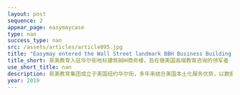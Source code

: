 ```yaml
---
layout: post
sequence: 2
appear_page: easymaycase
type: nan
success_type: nan
src: /assets/articles/article095.jpg
title: "Easymay entered the Wall Street landmark BBH Business Building, aiming to be the leader of high-end education consulting firm in the U.S."
title_short: 易美教育入驻华尔街地标建筑BBH商务楼，旨在做美国高端教育咨询的领军者 
use_short_title: nan
description: 易美教育集团成立于美国纽约华尔街，多年来结合美国本土化服务优势，以数据为驱动，构建精细化一体化的服务体系，致力于打造集国际教育咨询、房地产信息咨询、海外置业与财富管理为一体的多维度垂直领域服务商。易美教育和易美居地产是易美集团旗下高端教育咨询子品牌和创新型房产咨询服务平台。数百位美籍名校前招生官、名企中高管相继加入易美独家教育咨询委员会，使易美教育成为美国本土公信力第一的高端留学品牌。2018年，易美教育完成数千万元战略投资，战略投资方是中国最大的房地产流通服务企业、拥有多家上市企业的易居中国。
year: 2019
---
```


